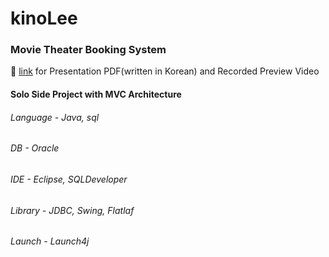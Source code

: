 <h1>kinoLee</h1>
<h3>Movie Theater Booking System </h3>
🚩
<a href="https://drive.google.com/drive/folders/1E0Pmh8I8XGXzlu24g61kqYmxL5Fy9SU2?usp=drive_link">link</a> for Presentation PDF(written in Korean) and Recorded Preview Video </br>

<h4>Solo Side Project with MVC Architecture </h4>
<h6>Language - Java, sql</h6>
<h6>DB - Oracle</h6>
<h6>IDE - Eclipse, SQLDeveloper</h6>
<h6>Library - JDBC, Swing, Flatlaf </h6>
<h6>Launch - Launch4j</h6>
